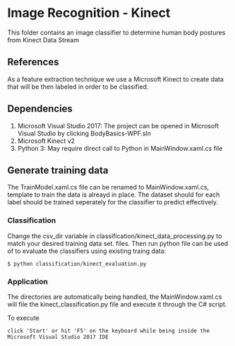 # Image Recognition - Kinect

This folder contains an image classifier to determine human body postures from Kinect Data Stream

## References

As a feature extraction technique we use a Microsoft Kinect to create data that will be then labeled in order to be classified.

## Dependencies
1. Microsoft Visual Studio 2017: The project can be opened in Microsoft Visual Studio by clicking BodyBasics-WPF.sln
2. Microsoft Kinect v2
3. Python 3: May require direct call to Python in MainWindow.xaml.cs file

## Generate training data
The TrainModel.xaml.cs file can be renamed to MainWindow.xaml.cs, template to train the data is alreayd in place. 
The dataset should for each label should be trained seperately for the classifier to predict effectively.


### Classification

Change the csv_dir variable in classification/kinect_data_processing.py to match your desired training data set.
files.
Then run python file can be used of to evaluate the classifiers using existing traing data:

```
$ python classification/kinect_evaluation.py
```

### Application

The directories are automatically being handled, the MainWindow.xaml.cs will file the kinect_classification.py file
and execute it through the C# script.

To execute
```
click 'Start' or hit 'F5' on the keyboard while being inside the Microsoft Visual Studio 2017 IDE
```